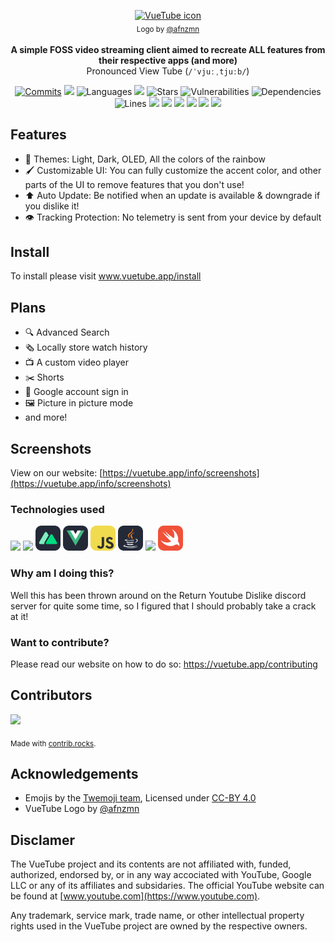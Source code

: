 <p align="center">
  <a href="https://vuetube.app/">
    <img src="https://cdn.discordapp.com/attachments/751596360108605500/963045605071028274/vuetube-logo.svg" alt="VueTube icon" width="500"/>
  </a>
  </br>
  <sub>Logo by <a href="https://github.com/afnzmn">@afnzmn</a></sub>
  </br>
  </br>
<strong>A simple FOSS video streaming client aimed to recreate ALL features from their respective apps (and more)</strong>
</br>
Pronounced View Tube (<code>/ˈvjuːˌtjuːb/</code>)
</p>

<p align="center">
  <a href="https://github.com/Frontesque/VueTube/commits/main"><img src="https://img.shields.io/github/commit-activity/m/Frontesque/VueTube?label=Commits" alt="Commits"></img></a>
  <a href="https://github.com/Frontesque/VueTube/issues" alt="Issues"><img src="https://img.shields.io/github/issues/Frontesque/VueTube"></img></a>
  <a><img src="https://img.shields.io/github/languages/count/Frontesque/VueTube" alt="Languages"></img></a>
  <a href="https://github.com/Frontesque/VueTube/blob/main/LICENSE" alt="License"><img src="https://img.shields.io/github/license/Frontesque/VueTube"></img></a>
  <a><img src="https://img.shields.io/github/stars/Frontesque/VueTube" alt="Stars"></img></a>
  <a><img src="https://img.shields.io/snyk/vulnerabilities/github/FrontEsque/VueTube" alt="Vulnerabilities"></img></a>
  <a><img src="https://img.shields.io/librariesio/github/Frontesque/VueTube" alt="Dependencies"></img></a>
  <a><img src="https://img.shields.io/tokei/lines/github/Frontesque/VueTube" alt="Lines"></img></a>
  <a href="https://github.com/Frontesque/VueTube/actions/workflows/ci.yml" alt="CI"><img src="https://github.com/Frontesque/VueTube/actions/workflows/ci.yml/badge.svg"></img></a>
  <a href="https://vuetube.app" alt="Website"><img src="https://img.shields.io/website?down_message=offline&up_message=online&url=https%3A%2F%2Fvuetube.app"></img></a>
  <a href="https://reddit.com/r/vuetube" alt="Reddit"><img src="https://img.shields.io/reddit/subreddit-subscribers/vuetube?label=r%2FVuetube&logo=reddit&logoColor=white"></img></a>
  <a href="https://t.me/VueTube" alt="Telegram"><img src="https://img.shields.io/endpoint?color=neon&style=flat&url=https%3A%2F%2Ftg.sumanjay.workers.dev%2Fvuetube"></img></a>
  <a href="https://discord.gg/7P8KJrdd5W" alt="Discord"><img src="https://img.shields.io/discord/946587366242533377?label=Discord&style=flat&logo=discord&logoColor=white"></img></a>
  <a href="https://twitter.com/VueTubeApp" alt="Twitter"><img src="https://img.shields.io/twitter/follow/VueTubeApp?label=Follow&style=flat&logo=twitter"></img></a>
</p>

## Features

- 🎨 Themes: Light, Dark, OLED, All the colors of the rainbow
- 🖌️ Customizable UI: You can fully customize the accent color, and other parts of the UI to remove features that you don't use!
- ⬆️ Auto Update: Be notified when an update is available & downgrade if you dislike it!
- 👁️ Tracking Protection: No telemetry is sent from your device by default

## Install

To install please visit www.vuetube.app/install

## Plans

- 🔍 Advanced Search
- 🗞️ Locally store watch history
- 📺 A custom video player
- ✂️ Shorts
- 🧑 Google account sign in
- 🖼️ Picture in picture mode
- and more!

## Screenshots

View on our website: [https://vuetube.app/info/screenshots](https://vuetube.app/info/screenshots)

### Technologies used

<a href="https://capacitorjs.com/solution/vue"><img src="https://cdn.discordapp.com/attachments/953538236716814356/955694368742834176/Capacitator-Dark.svg" height=40/></a> <a href="https://vuetifyjs.com/"><img src="https://cdn.discordapp.com/attachments/953538236716814356/955694368956760074/Vuetify-Dark.svg" height=40/></a> <a href="https://nuxtjs.org/"><img src="https://github.com/tandpfun/skill-icons/raw/main/icons/NuxtJS-Dark.svg" height=40/></a> <a href="https://vuejs.org/"><img src="https://github.com/tandpfun/skill-icons/raw/main/icons/VueJS-Dark.svg" height=40/></a> <a href="https://javascript.com/"><img src="https://github.com/tandpfun/skill-icons/raw/main/icons/JavaScript.svg" height=40/></a> <a href="https://java.com/"><img src="https://github.com/tandpfun/skill-icons/raw/main/icons/Java-Dark.svg" height=40/></a> <a href="https://gradle.com/"><img src="https://cdn.discordapp.com/attachments/810799100940255260/955691550560636958/Gradle.svg" height=40/></a> <a href="https://developer.apple.com/swift/"><img src="https://github.com/tandpfun/skill-icons/raw/main/icons/Swift.svg" height=40/></a>

### Why am I doing this?

Well this has been thrown around on the Return Youtube Dislike discord server for quite some time, so I figured that I should probably take a crack at it!

### Want to contribute?

Please read our website on how to do so: https://vuetube.app/contributing

## Contributors

<a href="https://github.com/Frontesque/VueTube/graphs/contributors">
  <img src="https://contrib.rocks/image?repo=Frontesque/VueTube" />
</a>

<sub>Made with [contrib.rocks](https://contrib.rocks). </sub>

## Acknowledgements

- Emojis by the [Twemoji team](https://twemoji.twitter.com/), Licensed under [CC-BY 4.0](https://creativecommons.org/licenses/by/4.0/)
- VueTube Logo by [@afnzmn](https://github.com/afnzmn)

## Disclamer

The VueTube project and its contents are not affiliated with, funded, authorized, endorsed by, or in any way accociated with YouTube, Google LLC or any of its affiliates and subsidaries. The official YouTube website can be found at [www.youtube.com](https://www.youtube.com).

Any trademark, service mark, trade name, or other intellectual property rights used in the VueTube project are owned by the respective owners.
